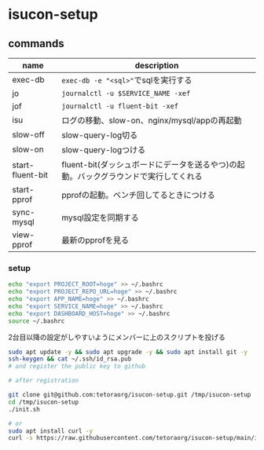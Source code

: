 # isucon-setup

## commands

|name|description|
|-|-|
|exec-db|`exec-db -e "<sql>"`でsqlを実行する|
|jo|`journalctl -u $SERVICE_NAME -xef`|
|jof|`journalctl -u fluent-bit -xef`|
|isu|ログの移動、slow-on、nginx/mysql/appの再起動|
|slow-off|slow-query-log切る|
|slow-on|slow-query-logつける|
|start-fluent-bit|fluent-bit(ダッシュボードにデータを送るやつ)の起動。バックグラウンドで実行してくれる|
|start-pprof|pprofの起動。ベンチ回してるときにつける|
|sync-mysql|mysql設定を同期する|
|view-pprof|最新のpprofを見る|

### setup

```sh
echo "export PROJECT_ROOT=hoge" >> ~/.bashrc
echo "export PROJECT_REPO_URL=hoge" >> ~/.bashrc
echo "export APP_NAME=hoge" >> ~/.bashrc
echo "export SERVICE_NAME=hoge" >> ~/.bashrc
echo "export DASHBOARD_HOST=hoge" >> ~/.bashrc
source ~/.bashrc
```

2台目以降の設定がしやすいようにメンバーに上のスクリプトを投げる

```sh
sudo apt update -y && sudo apt upgrade -y && sudo apt install git -y
ssh-keygen && cat ~/.ssh/id_rsa.pub
# and register the public key to github
```

```sh
# after registration

git clone git@github.com:tetoraorg/isucon-setup.git /tmp/isucon-setup
cd /tmp/isucon-setup
./init.sh

# or
sudo apt install curl -y
curl -s https://raw.githubusercontent.com/tetoraorg/isucon-setup/main/init.sh?token=hoge | bash
```
